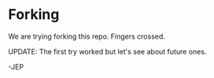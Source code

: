 # Forking

We are trying forking this repo. Fingers crossed.

UPDATE: The first try worked but let's see about future ones.

-JEP

